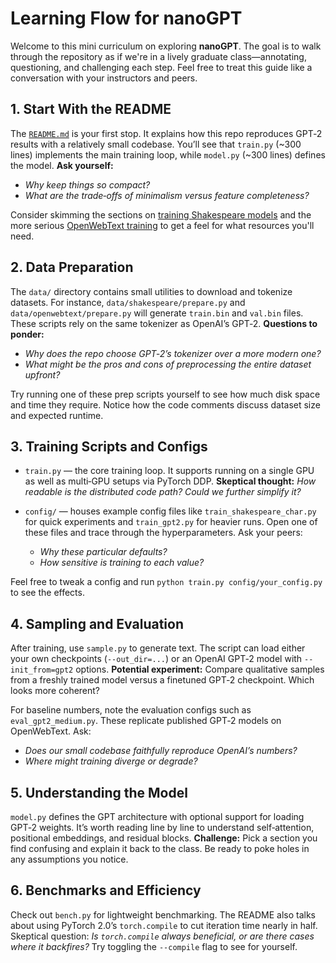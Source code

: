 # Learning Flow for nanoGPT

Welcome to this mini curriculum on exploring **nanoGPT**. The goal is to walk through the repository as if we're in a lively graduate class—annotating, questioning, and challenging each step. Feel free to treat this guide like a conversation with your instructors and peers.

## 1. Start With the README

The [`README.md`](README.md) is your first stop. It explains how this repo reproduces GPT‑2 results with a relatively small codebase. You’ll see that `train.py` (~300 lines) implements the main training loop, while `model.py` (~300 lines) defines the model. **Ask yourself:**

- *Why keep things so compact?* 
- *What are the trade‑offs of minimalism versus feature completeness?* 

Consider skimming the sections on [training Shakespeare models](README.md) and the more serious [OpenWebText training](README.md) to get a feel for what resources you'll need.

## 2. Data Preparation

The `data/` directory contains small utilities to download and tokenize datasets. For instance, `data/shakespeare/prepare.py` and `data/openwebtext/prepare.py` will generate `train.bin` and `val.bin` files. These scripts rely on the same tokenizer as OpenAI’s GPT‑2. **Questions to ponder:**

- *Why does the repo choose GPT‑2’s tokenizer over a more modern one?*
- *What might be the pros and cons of preprocessing the entire dataset upfront?*

Try running one of these prep scripts yourself to see how much disk space and time they require. Notice how the code comments discuss dataset size and expected runtime.

## 3. Training Scripts and Configs

- `train.py` — the core training loop. It supports running on a single GPU as well as multi‑GPU setups via PyTorch DDP. **Skeptical thought:** *How readable is the distributed code path? Could we further simplify it?*

- `config/` — houses example config files like `train_shakespeare_char.py` for quick experiments and `train_gpt2.py` for heavier runs. Open one of these files and trace through the hyperparameters. Ask your peers:
    - *Why these particular defaults?* 
    - *How sensitive is training to each value?* 

Feel free to tweak a config and run `python train.py config/your_config.py` to see the effects.

## 4. Sampling and Evaluation

After training, use `sample.py` to generate text. The script can load either your own checkpoints (`--out_dir=...`) or an OpenAI GPT‑2 model with `--init_from=gpt2` options. **Potential experiment:** Compare qualitative samples from a freshly trained model versus a finetuned GPT‑2 checkpoint. Which looks more coherent?

For baseline numbers, note the evaluation configs such as `eval_gpt2_medium.py`. These replicate published GPT‑2 models on OpenWebText. Ask:

- *Does our small codebase faithfully reproduce OpenAI’s numbers?* 
- *Where might training diverge or degrade?*

## 5. Understanding the Model

`model.py` defines the GPT architecture with optional support for loading GPT‑2 weights. It’s worth reading line by line to understand self‑attention, positional embeddings, and residual blocks. **Challenge:** Pick a section you find confusing and explain it back to the class. Be ready to poke holes in any assumptions you notice.

## 6. Benchmarks and Efficiency

Check out `bench.py` for lightweight benchmarking. The README also talks about using PyTorch 2.0’s `torch.compile` to cut iteration time nearly in half. Skeptical question: *Is `torch.compile` always beneficial, or are there cases where it backfires?* Try toggling the `--compile` flag to see for yourself.

